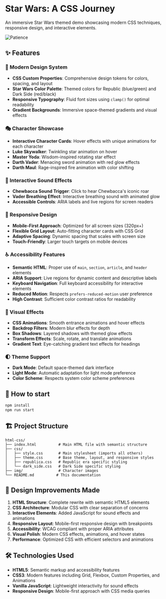 # Star Wars: A CSS Journey

An immersive Star Wars themed demo showcasing modern CSS techniques, responsive design, and interactive elements.

![Patience](https://media1.giphy.com/media/26DN48mfu3uWJ3J7y/giphy.gif)

## ✨ Features

### 🎨 Modern Design System
- **CSS Custom Properties**: Comprehensive design tokens for colors, spacing, and layout
- **Star Wars Color Palette**: Themed colors for Republic (blue/green) and Dark Side (red/black)
- **Responsive Typography**: Fluid font sizes using `clamp()` for optimal readability
- **Gradient Backgrounds**: Immersive space-themed gradients and visual effects

### 🎭 Character Showcase
- **Interactive Character Cards**: Hover effects with unique animations for each character
- **Luke Skywalker**: Twinkling star animation on hover
- **Master Yoda**: Wisdom-inspired rotating star effect
- **Darth Vader**: Menacing sword animation with red glow effects
- **Darth Maul**: Rage-inspired fire animation with color shifting

### 🎵 Interactive Sound Effects
- **Chewbacca Sound Trigger**: Click to hear Chewbacca's iconic roar
- **Vader Breathing Effect**: Interactive breathing sound with animated glow
- **Accessible Controls**: ARIA labels and live regions for screen readers

### 📱 Responsive Design
- **Mobile-First Approach**: Optimized for all screen sizes (320px+)
- **Flexible Grid Layout**: Auto-fitting character cards with CSS Grid
- **Adaptive Spacing**: Dynamic spacing that scales with screen size
- **Touch-Friendly**: Larger touch targets on mobile devices

### ♿ Accessibility Features
- **Semantic HTML**: Proper use of `main`, `section`, `article`, and `header` elements
- **ARIA Support**: Live regions for dynamic content and descriptive labels
- **Keyboard Navigation**: Full keyboard accessibility for interactive elements
- **Reduced Motion**: Respects `prefers-reduced-motion` user preference
- **High Contrast**: Sufficient color contrast ratios for readability

### 🎨 Visual Effects
- **CSS Animations**: Smooth entrance animations and hover effects
- **Backdrop Filters**: Modern blur effects for depth
- **Box Shadows**: Layered shadows with themed glow effects
- **Transform Effects**: Scale, rotate, and translate animations
- **Gradient Text**: Eye-catching gradient text effects for headings

### 🌓 Theme Support
- **Dark Mode**: Default space-themed dark interface
- **Light Mode**: Automatic adaptation for light mode preference
- **Color Scheme**: Respects system color scheme preferences

## 🚀 How to start

```bash
npm install
npm run start
```

## 🏗️ Project Structure

```
html-css/
├── index.html          # Main HTML file with semantic structure
├── css/
│   ├── style.css       # Main stylesheet (imports all others)
│   ├── theme.css       # Base theme, layout, and responsive styles
│   ├── republica.css   # Republic era specific styling
│   └── dark_side.css   # Dark Side specific styling
├── img/                # Character images
└── README.md          # This documentation
```

## 🎯 Design Improvements Made

1. **HTML Structure**: Complete rewrite with semantic HTML5 elements
2. **CSS Architecture**: Modular CSS with clear separation of concerns
3. **Interactive Elements**: Added JavaScript for sound effects and animations
4. **Responsive Layout**: Mobile-first responsive design with breakpoints
5. **Accessibility**: WCAG compliant with proper ARIA attributes
6. **Visual Polish**: Modern CSS effects, animations, and hover states
7. **Performance**: Optimized CSS with efficient selectors and animations

## 🛠️ Technologies Used

- **HTML5**: Semantic markup and accessibility features
- **CSS3**: Modern features including Grid, Flexbox, Custom Properties, and Animations
- **Vanilla JavaScript**: Lightweight interactivity for sound effects
- **Responsive Design**: Mobile-first approach with CSS media queries
